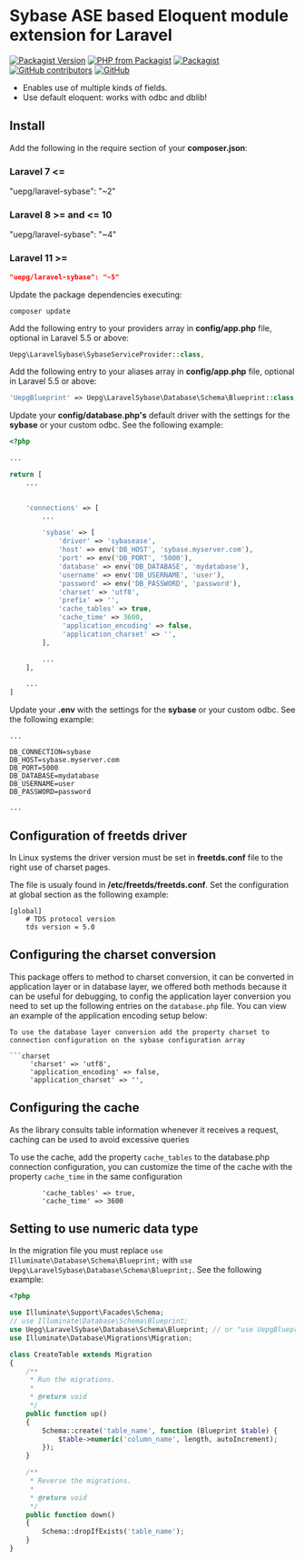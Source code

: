 # Sybase ASE based Eloquent module extension for Laravel 

[![Packagist Version](https://img.shields.io/packagist/v/uepg/laravel-sybase.svg)](https://packagist.org/packages/uepg/laravel-sybase)
[![PHP from Packagist](https://img.shields.io/packagist/php-v/uepg/laravel-sybase.svg)](https://packagist.org/packages/uepg/laravel-sybase)
[![Packagist](https://img.shields.io/packagist/dt/uepg/laravel-sybase.svg)](https://packagist.org/packages/uepg/laravel-sybase/stats)
[![GitHub contributors](https://img.shields.io/github/contributors-anon/uepg/laravel-sybase.svg)](https://github.com/uepg/laravel-sybase/graphs/contributors)
[![GitHub](https://img.shields.io/github/license/uepg/laravel-sybase.svg)](https://github.com/uepg/laravel-sybase/blob/master/LICENSE)

* Enables use of multiple kinds of fields.
* Use default eloquent: works with odbc and dblib!

## Install

Add the following in the require section of your **composer.json**:

### Laravel 7 <=
"uepg/laravel-sybase": "~2"

### Laravel 8 >= and <= 10
"uepg/laravel-sybase": "~4"

### Laravel 11 >=
```json
"uepg/laravel-sybase": "~5"
```

Update the package dependencies executing:

```shell
composer update
```

Add the following entry to your providers array in **config/app.php** file, optional in Laravel 5.5 or above:

```php
Uepg\LaravelSybase\SybaseServiceProvider::class,
```

Add the following entry to your aliases array in **config/app.php** file, optional in Laravel 5.5 or above:

```php
'UepgBlueprint' => Uepg\LaravelSybase\Database\Schema\Blueprint::class,
```

Update your **config/database.php's** default driver with the settings for the **sybase** or your custom odbc. See the following example:

```php
<?php

...

return [
    ...

    
    'connections' => [
        ...

        'sybase' => [
            'driver' => 'sybasease',
            'host' => env('DB_HOST', 'sybase.myserver.com'),
            'port' => env('DB_PORT', '5000'),
            'database' => env('DB_DATABASE', 'mydatabase'),
            'username' => env('DB_USERNAME', 'user'),
            'password' => env('DB_PASSWORD', 'password'),
            'charset' => 'utf8',
            'prefix' => '',
            'cache_tables' => true,
            'cache_time' => 3600,
             'application_encoding' => false,
             'application_charset' => '',
        ],

        ...
    ],

    ...
]
```

Update your **.env** with the settings for the **sybase** or your custom odbc. See the following example:

```text
...

DB_CONNECTION=sybase
DB_HOST=sybase.myserver.com
DB_PORT=5000
DB_DATABASE=mydatabase
DB_USERNAME=user
DB_PASSWORD=password

...
```

## Configuration of freetds driver

In Linux systems the driver version must be set in **freetds.conf** file to the right use of charset pages.

The file is usualy found in **/etc/freetds/freetds.conf**. Set the configuration at global section as the following example:

```text
[global]
    # TDS protocol version
    tds version = 5.0
```

## Configuring the charset conversion
This package offers to method to charset conversion, it can be converted in application layer or in database layer, we offered both methods because it can be useful for debugging, to config the application layer conversion you need to set up the following entries on the `database.php` file. You can view an example of the application encoding setup below:

```
To use the database layer conversion add the property charset to connection configuration on the sybase configuration array

```charset
     'charset' => 'utf8',
     'application_encoding' => false,
     'application_charset' => '',
```



## Configuring the cache
As the library consults table information whenever it receives a request, caching can be used to avoid excessive queries

To use the cache, add the property `cache_tables` to the database.php connection configuration, you can customize the time of the cache with the property `cache_time` in the same configuration
```dotenv
        'cache_tables' => true,
        'cache_time' => 3600
```

## Setting to use numeric data type

In the migration file you must replace `use Illuminate\Database\Schema\Blueprint;` with `use Uepg\LaravelSybase\Database\Schema\Blueprint;`. See the following example:

```php
<?php

use Illuminate\Support\Facades\Schema;
// use Illuminate\Database\Schema\Blueprint;
use Uepg\LaravelSybase\Database\Schema\Blueprint; // or "use UepgBlueprint as Blueprint"
use Illuminate\Database\Migrations\Migration;

class CreateTable extends Migration
{
    /**
     * Run the migrations.
     *
     * @return void
     */
    public function up()
    {
        Schema::create('table_name', function (Blueprint $table) {
            $table->numeric('column_name', length, autoIncrement);
        });
    }

    /**
     * Reverse the migrations.
     *
     * @return void
     */
    public function down()
    {
        Schema::dropIfExists('table_name');
    }
}
```

